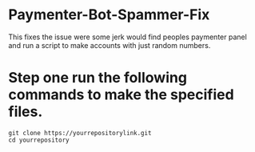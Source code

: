 # Paymenter-Bot-Spammer-Fix
This fixes the issue were some jerk would find peoples paymenter panel and run a script to make accounts with just random numbers.
 

# Step one run the following commands to make the specified files.

```larvel
git clone https://yourrepositorylink.git
cd yourrepository
```
